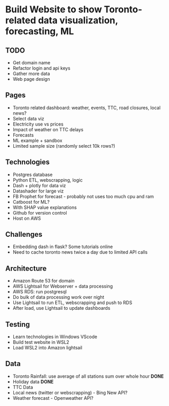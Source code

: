 Build Website to show Toronto-related data visualization, forecasting, ML
===

TODO
---
*   Get domain name
*   Refactor login and api keys
*   Gather more data
*   Web page design

Pages
---
*	Toronto related dashboard: weather, events, TTC, road closures, local news?
*	Select data viz
*	Electricity use vs prices
*	Impact of weather on TTC delays
*	Forecasts
*	ML example + sandbox
*	Limited sample size (randomly select 10k rows?)

Technologies
---
*	Postgres database
*	Python ETL, webscrapping, logic
*	Dash + plotly for data viz
*	Datashader for large viz
*	FB Prophet for forecast - probably not uses too much cpu and ram
*	Catboost for ML?
*	With SHAP value explanations
*	Github for version control
*	Host on AWS

Challenges
---
*	Embedding dash in flask? Some tutorials online
*   Need to cache toronto news twice a day due to limited API calls

Architecture
---
*   Amazon Route 53 for domain
*   AWS Lightsail for Webserver + data processing
*	AWS RDS: run postgresql
*	Do bulk of data processing work over night
*	Use Lightsail to run ETL, webscrapping and push to RDS
*	After load, use Lightsail to update dashboards

Testing
---
*	Learn technologies in Windows VScode
*	Build test website in WSL2
*	Load WSL2 into Amazon lightsail

Data 
---
*	Toronto Rainfall: use average of all stations sum over whole hour **DONE**
*	Holiday data **DONE**
*	TTC Data
*	Local news (twitter or webscrapping) - Bing New API? 
*	Weather forecast - Openweather API?